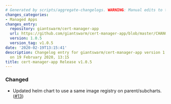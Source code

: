 ```yaml
---
# Generated by scripts/aggregate-changelogs. WARNING: Manual edits to this files will be overwritten.
changes_categories:
- Managed Apps
changes_entry:
  repository: giantswarm/cert-manager-app
  url: https://github.com/giantswarm/cert-manager-app/blob/master/CHANGELOG.md#105-2020-02-19
  version: 1.0.5
  version_tag: v1.0.5
date: '2020-02-19T13:15:41'
description: Changelog entry for giantswarm/cert-manager-app version 1.0.5, published
  on 19 February 2020, 13:15
title: cert-manager-app Release v1.0.5
---
```


### Changed
- Updated helm chart to use a same image registry on parent/subcharts. ([#13](https://github.com/giantswarm/cert-manager-app/pull/13))
